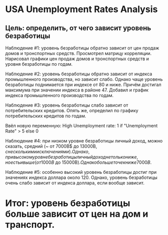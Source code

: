 # USA Unemployment Rates Analysis
Цель: определить, от чего зависит уровень безработицы
-----------------------------------------------------
Наблюдение #1: уровень безработицы обратно зависит от цен продаж домов и тронспортных средств.
Просмотрел матрицу корреляции.
Нарисовал графики цен продаж домов и тронспортных средств и уровня безработицы по годам.

Наблюдение #2: уровень безработицы обратно зависит от индекса промышленного производства, но зависит слабо.
Однако чаще уровень безработицы поднимается при индексе от 80 и ниже. Причём достигал максимума при значении индекса в районе 47.
Добавил и график индекса промышленного производства по годам.

Наблюдение #3: уровень безработицы слабо зависит от потребительских кредитов.
Опять же, определил по графику потребительских кредитов по годам.

Ввёл новую переменную: High Unemployment rate: 1 if "Unemployment Rate" > 5 else 0

Наблюдение #4: при низком уровне безработицы личный доход, можно сказать, средний (~ от 7000B$ до 13000B$, с несколькими исключениями). Однако,
при высоком уровне безработицы личный доход не только ниже, но есть и выше (от 1000B$ до 15000B$). Однако больше точек ниже 7000B$.

Наблюдение #5: особенно высокий уровень безработицы достиг при значениях индекса доллара около 120. Однако, уровень безработицы очень слабо
зависит от индекса доллара, если вообще зависит.


Итог: уровень безработицы больше зависит от цен на дом и транспорт.
===================================================================
